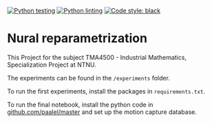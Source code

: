 [![Python testing](https://github.com/alexarntzen/fordypningsprosjekt/workflows/Python%20testing/badge.svg)](https://github.com/alexarntzen/fordypningsprosjekt/actions/workflows/python_test.yml)
[![Python linting](https://github.com/alexarntzen/fordypningsprosjekt/workflows/Python%20linting/badge.svg)](https://github.com/alexarntzen/fordypningsprosjekt/actions/workflows/python_lint.yml)
[![Code style: black](https://img.shields.io/badge/code%20style-black-000000.svg)](https://github.com/psf/black)

# Nural reparametrization
This 
Project for the subject TMA4500 - Industrial Mathematics, Specialization Project at NTNU. 

The experiments can be found in the `/experiments` folder. 

To run the first experiments, install the packages in `requirements.txt`. 

To run the final notebook, install the python code in [github.com/paalel/master](https://github.com/paalel/master.git) and set up the motion capture database.